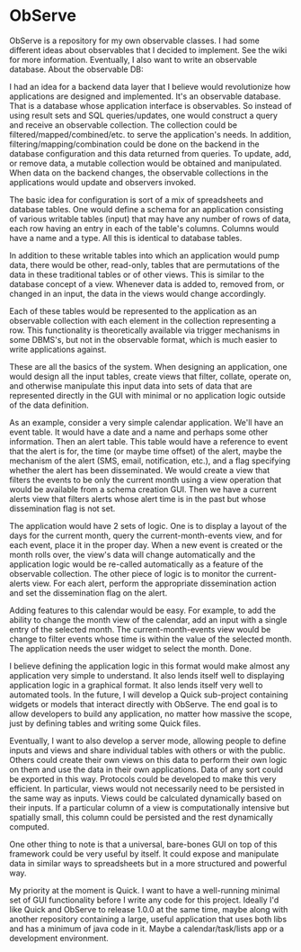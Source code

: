 ObServe
====
ObServe is a repository for my own observable classes.  I had some different ideas about observables that I decided to implement.  See the wiki for more information.  Eventually, I also want to write an observable database.  About the observable DB:

I had an idea for a backend data layer that I believe would revolutionize how applications are designed and implemented.  It's an observable database.  That is a database whose application interface is observables.  So instead of using result sets and SQL queries/updates, one would construct a query and receive an observable collection.  The collection could be filtered/mapped/combined/etc. to serve the application's needs.  In addition, filtering/mapping/combination could be done on the backend in the database configuration and this data returned from queries.  To update, add, or remove data, a mutable collection would be obtained and manipulated.  When data on the backend changes, the observable collections in the applications would update and observers invoked.

The basic idea for configuration is sort of a mix of spreadsheets and database tables.  One would define a schema for an application consisting of various writable tables (input) that may have any number of rows of data, each row having an entry in each of the table's columns.  Columns would have a name and a type.  All this is identical to database tables.

In addition to these writable tables into which an application would pump data, there would be other, read-only, tables that are permutations of the data in these traditional tables or of other views.  This is similar to the database concept of a view.  Whenever data is added to, removed from, or changed in an input, the data in the views would change accordingly.

Each of these tables would be represented to the application as an observable collection with each element in the collection representing a row.  This functionality is theoretically available via trigger mechanisms in some DBMS's, but not in the observable format, which is much easier to write applications against.

These are all the basics of the system.  When designing an application, one would design all the input tables, create views that filter, collate, operate on, and otherwise manipulate this input data into sets of data that are represented directly in the GUI with minimal or no application logic outside of the data definition.

As an example, consider a very simple calendar application.  We'll have an event table.  It would have a date and a name and perhaps some other information.  Then an alert table.  This table would have a reference to event that the alert is for, the time (or maybe time offset) of the alert, maybe the mechanism of the alert (SMS, email, notification, etc.), and a flag specifying whether the alert has been disseminated.  We would create a view that filters the events to be only the current month using a view operation that would be available from a schema creation GUI.  Then we have a current alerts view that filters alerts whose alert time is in the past but whose dissemination flag is not set.

The application would have 2 sets of logic.  One is to display a layout of the days for the current month, query the current-month-events view, and for each event, place it in the proper day.  When a new event is created or the month rolls over, the view's data will change automatically and the application logic would be re-called automatically as a feature of the observable collection.  The other piece of logic is to monitor the current-alerts view.  For each alert, perform the appropriate dissemination action and set the dissemination flag on the alert.

Adding features to this calendar would be easy.  For example, to add the ability to change the month view of the calendar, add an input with a single entry of the selected month.  The current-month-events view would be change to filter events whose time is within the value of the selected month.  The application needs the user widget to select the month.  Done.

I believe defining the application logic in this format would make almost any application very simple to understand.  It also lends itself well to displaying application logic in a graphical format. It also lends itself very well to automated tools.  In the future, I will develop a Quick sub-project containing widgets or models that interact directly with ObServe.  The end goal is to allow developers to build any application, no matter how massive the scope, just by defining tables and writing some Quick files.

Eventually, I want to also develop a server mode, allowing people to define inputs and views and share individual tables with others or with the public.  Others could create their own views on this data to perform their own logic on them and use the data in their own applications.  Data of any sort could be exported in this way.  Protocols could be developed to make this very efficient.  In particular, views would not necessarily need to be persisted in the same way as inputs.  Views could be calculated dynamically based on their inputs.  If a particular column of a view is computationally intensive but spatially small, this column could be persisted and the rest dynamically computed.

One other thing to note is that a universal, bare-bones GUI on top of this framework could be very useful by itself.  It could expose and manipulate data in similar ways to spreadsheets but in a more structured and powerful way.

My priority at the moment is Quick.  I want to have a well-running minimal set of GUI functionality before I write any code for this project.  Ideally I'd like Quick and ObServe to release 1.0.0 at the same time, maybe along with another repository containing a large, useful application that uses both libs and has a minimum of java code in it.  Maybe a calendar/task/lists app or a development environment.
